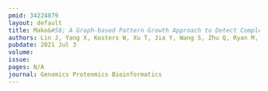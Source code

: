 ```yaml
---
pmid: 34224879
layout: default
title: Mako&#58; A Graph-based Pattern Growth Approach to Detect Complex Structural Variants.
authors: Lin J, Yang X, Kosters W, Xu T, Jia Y, Wang S, Zhu Q, Ryan M, Guo L, Zhang C, Lee C, Devine SE, Eichler EE, Ye K, Human Genome Structural Variation Consortium
pubdate: 2021 Jul 3
volume: 
issue: 
pages: N/A
journal: Genomics Proteomics Bioinformatics
---
```


